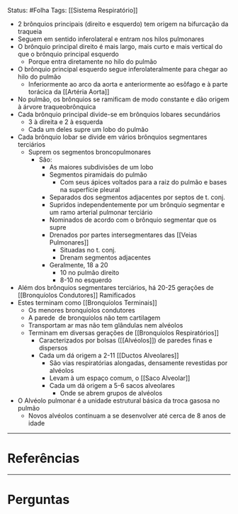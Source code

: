 Status: #Folha 
Tags: [[Sistema Respiratório]]
<br/>

- 2 brônquios principais (direito e esquerdo) tem origem na bifurcação da traqueia
- Seguem em sentido inferolateral e entram nos hilos pulmonares
- O brônquio principal direito é mais largo, mais curto e mais vertical do que o brônquio principal esquerdo
	- Porque entra diretamente no hilo do pulmão
- O brônquio principal esquerdo segue inferolateralmente para chegar ao hilo do pulmão
	- Inferiormente ao arco da aorta e anteriormente ao esôfago e à parte torácica da [[Artéria Aorta]]
- No pulmão, os brônquios se ramificam de modo constante e dão origem à árvore traqueobrônquica
- Cada brônquio principal divide-se em brônquios lobares secundários
	- 3 à direita e 2 à esquerda
	- Cada um deles supre um lobo do pulmão
- Cada brônquio lobar se divide em vários brônquios segmentares terciários
	- Suprem os segmentos broncopulmonares
		- São:
			- As maiores subdivisões de um lobo
			- Segmentos piramidais do pulmão
				- Com seus ápices voltados para a raiz do pulmão e bases na superfície pleural
			- Separados dos segmentos adjacentes por septos de t. conj.
			- Supridos independentemente por um brônquio segmentar e um ramo arterial pulmonar terciário
			- Nominados de acordo com o brônquio segmentar que os supre
			- Drenados por partes intersegmentares das [[Veias Pulmonares]]
				- Situadas no t. conj.
				- Drenam segmentos adjacentes
			- Geralmente, 18 a 20
				- 10 no pulmão direito
				- 8-10 no esquerdo
- Além dos brônquios segmentares terciários, há 20-25 gerações de [[Bronquíolos Condutores]] Ramificados
- Estes terminam como [[Bronquíolos Terminais]]
	- Os menores bronquíolos condutores
	- A parede  de bronquíolos não tem cartilagem
	- Transportam ar mas não tem glândulas nem alvéolos
	- Terminam em diversas gerações de [[Bronquíolos Respiratórios]]
		- Caracterizados por bolsas ([[Alvéolos]]) de paredes finas e dispersos
		- Cada um dá origem a 2-11 [[Ductos Alveolares]]
			- São vias respiratórias alongadas, densamente revestidas por alvéolos
			- Levam à um espaço comum, o [[Saco Alveolar]]
			- Cada um dá origem a 5-6 sacos alveolares
				- Onde se abrem grupos de alvéolos
- O Alvéolo pulmonar é a unidade estrutural básica da troca gasosa no pulmão
	- Novos alvéolos continuam a se desenvolver até cerca de 8 anos de idade
____
# Referências
---
# Perguntas

